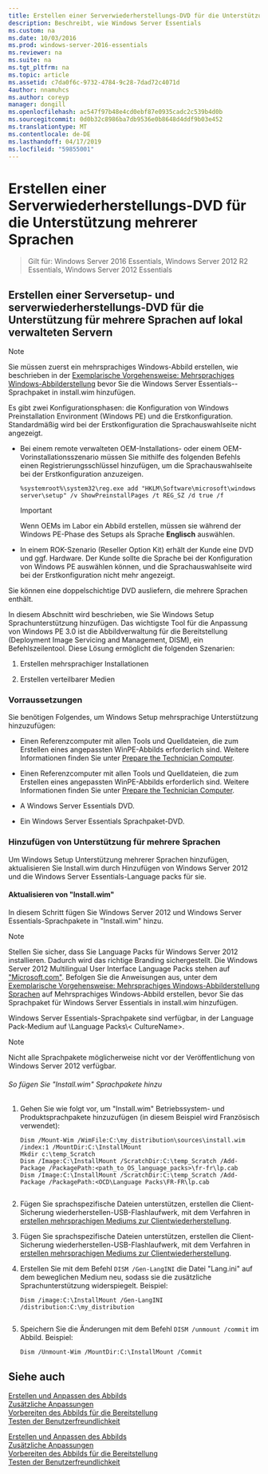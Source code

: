 ```yaml
---
title: Erstellen einer Serverwiederherstellungs-DVD für die Unterstützung mehrerer Sprachen
description: Beschreibt, wie Windows Server Essentials
ms.custom: na
ms.date: 10/03/2016
ms.prod: windows-server-2016-essentials
ms.reviewer: na
ms.suite: na
ms.tgt_pltfrm: na
ms.topic: article
ms.assetid: c7da0f6c-9732-4784-9c28-7dad72c4071d
4author: nnamuhcs
ms.author: coreyp
manager: dongill
ms.openlocfilehash: ac547f97b48e4cd0ebf87e0935cadc2c539b4d0b
ms.sourcegitcommit: 0d0b32c8986ba7db9536e0b8648d4ddf9b03e452
ms.translationtype: MT
ms.contentlocale: de-DE
ms.lasthandoff: 04/17/2019
ms.locfileid: "59855001"
---
```

# <a name="create-a-server-recovery-dvd-for-multi-language-support"></a>Erstellen einer Serverwiederherstellungs-DVD für die Unterstützung mehrerer Sprachen

>Gilt für: Windows Server 2016 Essentials, Windows Server 2012 R2 Essentials, Windows Server 2012 Essentials

##  <a name="BKMK_MLHeadedRecovery"></a> Erstellen einer Serversetup- und serverwiederherstellungs-DVD für die Unterstützung für mehrere Sprachen auf lokal verwalteten Servern  
  
> [!NOTE]
>  Sie müssen zuerst ein mehrsprachiges Windows-Abbild erstellen, wie beschrieben in der [Exemplarische Vorgehensweise: Mehrsprachiges Windows-Abbilderstellung](https://technet.microsoft.com/library/jj126995) bevor Sie die Windows Server Essentials--Sprachpaket in install.wim hinzufügen.  
  
 Es gibt zwei Konfigurationsphasen: die Konfiguration von Windows Preinstallation Environment (Windows PE) und die Erstkonfiguration. Standardmäßig wird bei der Erstkonfiguration die Sprachauswahlseite nicht angezeigt.  
  
-   Bei einem remote verwalteten OEM-Installations- oder einem OEM-Vorinstallationsszenario müssen Sie mithilfe des folgenden Befehls einen Registrierungsschlüssel hinzufügen, um die Sprachauswahlseite bei der Erstkonfiguration anzuzeigen.  
  
    ```  
    %systemroot%\system32\reg.exe add "HKLM\Software\microsoft\windows server\setup" /v ShowPreinstallPages /t REG_SZ /d true /f  
    ```  
  
    > [!IMPORTANT]
    >  Wenn OEMs im Labor ein Abbild erstellen, müssen sie während der Windows PE-Phase des Setups als Sprache **Englisch** auswählen.  
  
-   In einem ROK-Szenario (Reseller Option Kit) erhält der Kunde eine DVD und ggf. Hardware. Der Kunde sollte die Sprache bei der Konfiguration von Windows PE auswählen können, und die Sprachauswahlseite wird bei der Erstkonfiguration nicht mehr angezeigt.  
  
 Sie können eine doppelschichtige DVD ausliefern, die mehrere Sprachen enthält.  
  
 In diesem Abschnitt wird beschrieben, wie Sie Windows Setup Sprachunterstützung hinzufügen. Das wichtigste Tool für die Anpassung von Windows PE 3.0 ist die Abbildverwaltung für die Bereitstellung (Deployment Image Servicing and Management, DISM), ein Befehlszeilentool. Diese Lösung ermöglicht die folgenden Szenarien:  
  
1.  Erstellen mehrsprachiger Installationen  
  
2.  Erstellen verteilbarer Medien  
  
### <a name="prerequisites"></a>Vorraussetzungen  
 Sie benötigen Folgendes, um Windows Setup mehrsprachige Unterstützung hinzuzufügen:  
  

-   Einen Referenzcomputer mit allen Tools und Quelldateien, die zum Erstellen eines angepassten WinPE-Abbilds erforderlich sind. Weitere Informationen finden Sie unter [Prepare the Technician Computer](Prepare-the-Technician-Computer.md).  

-   Einen Referenzcomputer mit allen Tools und Quelldateien, die zum Erstellen eines angepassten WinPE-Abbilds erforderlich sind. Weitere Informationen finden Sie unter [Prepare the Technician Computer](../install/Prepare-the-Technician-Computer.md).  

  
-   A  Windows Server Essentials DVD.  
  
-   Ein Windows Server Essentials Sprachpaket-DVD.  
  
###  <a name="BKMK_Steps"></a> Hinzufügen von Unterstützung für mehrere Sprachen  
 Um Windows Setup Unterstützung mehrerer Sprachen hinzufügen, aktualisieren Sie Install.wim durch Hinzufügen von Windows Server 2012 und die Windows Server Essentials-Language packs für sie.  
  
#### <a name="update-installwim"></a>Aktualisieren von "Install.wim"  
 In diesem Schritt fügen Sie Windows Server 2012 und Windows Server Essentials-Sprachpakete in "Install.wim" hinzu.  
  
> [!NOTE]
>  Stellen Sie sicher, dass Sie Language Packs für Windows Server 2012 installieren. Dadurch wird das richtige Branding sichergestellt. Die Windows Server 2012 Multilingual User Interface Language Packs stehen auf ["Microsoft.com"](https://www.microsoft.com/OEM/en/installation/downloads/Pages/technical-downloads.aspx). Befolgen Sie die Anweisungen aus, unter dem [Exemplarische Vorgehensweise: Mehrsprachiges Windows-Abbilderstellung Sprachen](https://technet.microsoft.com/library/jj126995.aspx) auf Mehrsprachiges Windows-Abbild erstellen, bevor Sie das Sprachpaket für Windows Server Essentials in install.wim hinzufügen.  
>   
>  Windows Server Essentials-Sprachpakete sind verfügbar, in der Language Pack-Medium auf \Language Packs\\< CultureName\>.  
  
> [!NOTE]
>  Nicht alle Sprachpakete möglicherweise nicht vor der Veröffentlichung von Windows Server 2012 verfügbar.  
  
###### <a name="to-add-language-packs-to-installwim"></a>So fügen Sie "Install.wim" Sprachpakete hinzu  
  
1.  Gehen Sie wie folgt vor, um "Install.wim" Betriebssystem- und Produktsprachpakete hinzuzufügen (in diesem Beispiel wird Französisch verwendet):  
  
    ```  
    Dism /Mount-Wim /WimFile:C:\my_distribution\sources\install.wim /index:1 /MountDir:C:\InstallMount  
    Mkdir c:\temp_Scratch  
    Dism /Image:C:\InstallMount /ScratchDir:C:\temp_Scratch /Add-Package /PackagePath:<path_to_OS_language_packs>\fr-fr\lp.cab  
    Dism /Image:C:\InstallMount /ScratchDir:C:\temp_Scratch /Add-Package /PackagePath:<OCD\Language Packs\FR-FR\lp.cab  
  
    ```  
  

2.  Fügen Sie sprachspezifische Dateien unterstützen, erstellen die Client-Sicherung wiederherstellen-USB-Flashlaufwerk, mit dem Verfahren in [erstellen mehrsprachigen Mediums zur Clientwiederherstellung](Build-Multi-Language-Client-Restore-Media.md).  

2.  Fügen Sie sprachspezifische Dateien unterstützen, erstellen die Client-Sicherung wiederherstellen-USB-Flashlaufwerk, mit dem Verfahren in [erstellen mehrsprachigen Mediums zur Clientwiederherstellung](../install/Build-Multi-Language-Client-Restore-Media.md).  

  
3.  Erstellen Sie mit dem Befehl `DISM /Gen-LangINI` die Datei "Lang.ini" auf dem beweglichen Medium neu, sodass sie die zusätzliche Sprachunterstützung widerspiegelt. Beispiel:  
  
    ```  
    Dism /image:C:\InstallMount /Gen-LangINI /distribution:C:\my_distribution  
  
    ```  
  
4.  Speichern Sie die Änderungen mit dem Befehl `DISM /unmount /commit` im Abbild. Beispiel:  
  
    ```  
    Dism /Unmount-Wim /MountDir:C:\InstallMount /Commit  
    ```  
  
## <a name="see-also"></a>Siehe auch  

 [Erstellen und Anpassen des Abbilds](Creating-and-Customizing-the-Image.md)   
 [Zusätzliche Anpassungen](Additional-Customizations.md)   
 [Vorbereiten des Abbilds für die Bereitstellung](Preparing-the-Image-for-Deployment.md)   
 [Testen der Benutzerfreundlichkeit](Testing-the-Customer-Experience.md)

 [Erstellen und Anpassen des Abbilds](../install/Creating-and-Customizing-the-Image.md)   
 [Zusätzliche Anpassungen](../install/Additional-Customizations.md)   
 [Vorbereiten des Abbilds für die Bereitstellung](../install/Preparing-the-Image-for-Deployment.md)   
 [Testen der Benutzerfreundlichkeit](../install/Testing-the-Customer-Experience.md)

